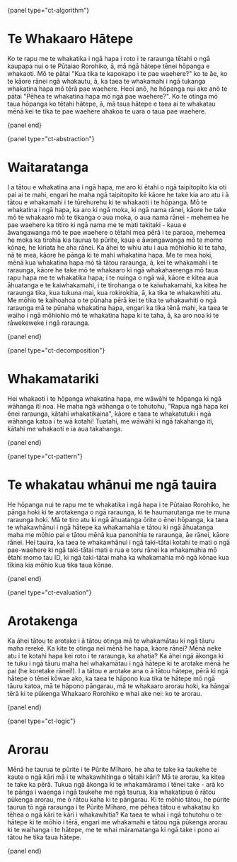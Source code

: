 {panel type="ct-algorithm"}

# Te Whakaaro Hātepe

Ko te rapu me te whakatika i ngā hapa i roto i te raraunga tētahi o ngā kaupapa nui o te Pūtaiao Rorohiko, ā, mā ngā hātepe tēnei hōpanga e whakaoti. Mō te pātai "Kua tika te kapokapo i te pae waehere?" ko te āe, ko te kāore rānei ngā whakautu, ā, ka taea te whakamahi i ngā tukanga whakatina hapa mō tērā pae waehere. Heoi anō, he hōpanga nui ake anō te pātai "Pēhea te whakatina hapa mō ngā pae waehere?". Ko te otinga mō taua hōpanga ko tētahi hātepe, ā, mā taua hātepe e taea ai te whakatau mēnā kei te tika te pae waehere ahakoa te uara o taua pae waehere.

{panel end}

{panel type="ct-abstraction"}

# Waitaratanga

I a tātou e whakatina ana i ngā hapa, me aro ki ētahi o ngā taipitopito kia oti pai ai te mahi, engari he maha ngā taipitopito kē kāore he take kia aro atu i ā tātou e whakamahi i te tūrehurehu ki te whakaoti i te hōpanga. Mō te whakatina i ngā hapa, ka aro ki ngā moka, ki ngā nama rānei, kāore he take mō te whakaaro mō te tikanga o aua moka, o aua nama rānei - mehemea he pae waehere ka titiro ki ngā nama me te mati takitaki - kaua e āwangawanga mō te pae waehere o tētahi mea pērā i te paraoa, mehemea he moka ka tirohia kia taurua te pūrite, kaua e āwangawanga mō te momo kōnae, he kiriata he aha rānei. Ka āhei te whiu atu i aua mōhiohio ki te taha, nā te mea, kāore he pānga ki te mahi whakatina hapa. Me te mea hoki, mēnā kua whakatina hapa mō tā tātou raraunga, ā, kei te whakamahi i te raraunga, kāore he take mō te whakaaro ki ngā whakahaerenga mō taua rapu hapa me te whakatika hapa; i te nuinga o ngā wā, kāore e kitea aua āhuatanga e te kaiwhakamahi, i te tirohanga o te kaiwhakamahi, ka kitea he raraunga tika, kua tukuna mai, kua rokirokitia, ā, ka tika te whakawhiti atu. Me mōhio te kaihoahoa o te pūnaha pērā kei te tika te whakawhiti o ngā raraunga mā te pūnaha whakatina hapa, engari ka tika tēnā mahi, ka taea te waiho i ngā mōhiohio mō te whakatina hapa ki te taha, ā, ka aro noa ki te rāwekeweke i ngā raraunga.

{panel end}

{panel type="ct-decomposition"}

# Whakamatariki

Hei whakaoti i te hōpanga whakatina hapa, me wāwāhi te hōpanga ki ngā wāhanga iti noa. He maha ngā wāhanga o te tohutohu, "Rapua ngā hapa kei ēnei raraunga, kātahi whakatikaina", kāore e taea te whakatutuki i ngā wāhanga katoa i te wā kotahi! Tuatahi, me wāwāhi ki ngā takahanga iti, kātahi me whakaoti e ia aua takahanga.

{panel end}

{panel type="ct-pattern"}

# Te whakatau whānui me ngā tauira

He hōpanga nui te rapu me te whakatika i ngā hapa i te Pūtaiao Rorohiko, he pānga hoki ki te arotakenga o ngā raraunga, ki te haumarutanga me te muna raraunga hoki. Mā te tiro atu ki ngā āhuatanga ōrite o ēnei hōpanga, ka taea te whakawhānui i ngā hātepe ka whakamahia e tātou ki ngā āhuatanga maha me mōhio pai e tātou mēnā kua panonihia te raraunga, āe rānei, kāore rānei. Hei tauira, ka taea te whakawhānui i ngā taki-tātai kotahi te mati o ngā pae-waehere ki ngā taki-tātai mati e rua e toru rānei ka whakamahia mō ētahi momo tau ID, ki ngā taki-tātai maha ka whakamahia mō ngā kōnae kua tīkina kia mōhio kua tika taua kōnae.

{panel end}

{panel type="ct-evaluation"}

# Arotakenga

Ka āhei tātou te arotake i ā tātou otinga mā te whakamātau ki ngā tāuru maha rerekē. Ka kite te otinga nei mēnā he hapa, kāore rānei? Mēnā neke atu i te kotahi hapa kei roto i te raraunga, ka ahatia? Ka āhei ngā ākonga ki te tuku i ngā tāuru maha hei whakamātau i ngā hātepe ki te arotake mēnā he pai (he koretake rānei!). I a tātou e arotake ana o ā tātou hātepe, pērā ki ngā hātepe o tēnei kōwae ako, ka taea te hāpono kua tika te hātepe mō ngā tāuru katoa, mā te hāpono pāngarau, mā te whakaaro arorau hoki, ka hāngai tērā ki te pūkenga Whakaaro Rorohiko e whai ake nei: ko te arorau.

{panel end}

{panel type="ct-logic"}

# Arorau

Mēnā he taurua te pūrite i te Pūrite Mīharo, he aha te take ka taukehe te kaute o ngā kāri mā i te whakawhitinga o tētahi kāri? Mā te arorau, ka kitea te take ka pērā. Tukua ngā ākonga ki te whakamārama i tēnei take - arā ko te pānga i waenga i ngā taukehe me ngā taurua, kia whakatipua ō rātou pūkenga arorau, me ō rātou kaha ki te pāngarau. Ki te mōhio tātou, he pūrite taurua tō ngā raraunga i te Pūrite Mīharo, me pēhea tātou e whakatau ko tēhea o ngā kāri te kāri i whakawhitia? Ka taea te whai i ngā tohutohu o te hātepe ki te mōhio i tērā, engari me whakamahi e tātou ngā pūkenga arorau ki te waihanga i te hātepe, me te whai māramatanga ki ngā take i pono ai tātou he tika taua hātepe.

{panel end}